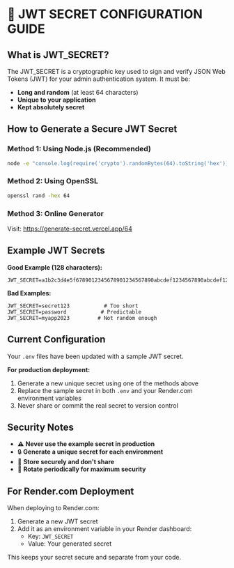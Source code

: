 # 🔐 JWT SECRET CONFIGURATION GUIDE

## What is JWT_SECRET?

The JWT_SECRET is a cryptographic key used to sign and verify JSON Web Tokens (JWT) for your admin authentication system. It must be:

- **Long and random** (at least 64 characters)
- **Unique to your application**
- **Kept absolutely secret**

## How to Generate a Secure JWT Secret

### Method 1: Using Node.js (Recommended)
```bash
node -e "console.log(require('crypto').randomBytes(64).toString('hex'))"
```

### Method 2: Using OpenSSL
```bash
openssl rand -hex 64
```

### Method 3: Online Generator
Visit: https://generate-secret.vercel.app/64

## Example JWT Secrets

**Good Example (128 characters):**
```
JWT_SECRET=a1b2c3d4e5f6789012345678901234567890abcdef1234567890abcdef123456789012345678901234567890abcdef123456789012345678901234567890ab
```

**Bad Examples:**
```
JWT_SECRET=secret123           # Too short
JWT_SECRET=password           # Predictable
JWT_SECRET=myapp2023         # Not random enough
```

## Current Configuration

Your `.env` files have been updated with a sample JWT secret. 

**For production deployment:**
1. Generate a new unique secret using one of the methods above
2. Replace the sample secret in both `.env` and your Render.com environment variables
3. Never share or commit the real secret to version control

## Security Notes

- ⚠️  **Never use the example secret in production**
- 🔒 **Generate a unique secret for each environment**
- 📝 **Store securely and don't share**
- 🔄 **Rotate periodically for maximum security**

## For Render.com Deployment

When deploying to Render.com:

1. Generate a new JWT secret
2. Add it as an environment variable in your Render dashboard:
   - Key: `JWT_SECRET`
   - Value: Your generated secret

This keeps your secret secure and separate from your code.
